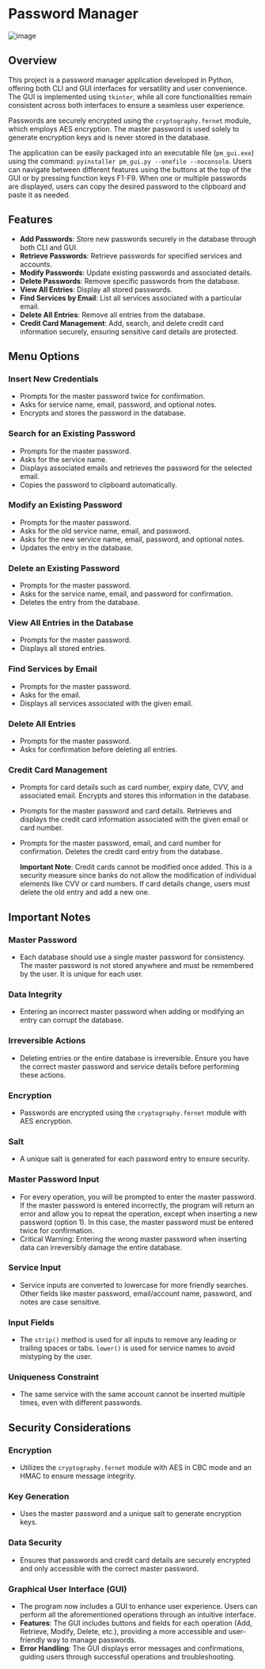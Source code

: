 # Password Manager

![image](https://github.com/user-attachments/assets/5206d55e-ed65-4068-935f-02779dbaa451)

## Overview

This project is a password manager application developed in Python, offering both CLI and GUI interfaces for versatility and user convenience. The GUI is implemented using `tkinter`, while all core functionalities remain consistent across both interfaces to ensure a seamless user experience.

Passwords are securely encrypted using the `cryptography.fernet` module, which employs AES encryption. The master password is used solely to generate encryption keys and is never stored in the database.

The application can be easily packaged into an executable file (`pm_gui.exe`) using the command: `pyinstaller pm_gui.py --onefile --noconsole`. Users can navigate between different features using the buttons at the top of the GUI or by pressing function keys F1-F9. When one or multiple passwords are displayed, users can copy the desired password to the clipboard and paste it as needed.


## Features

- **Add Passwords**: Store new passwords securely in the database through both CLI and GUI.
- **Retrieve Passwords**: Retrieve passwords for specified services and accounts.
- **Modify Passwords**: Update existing passwords and associated details.
- **Delete Passwords**: Remove specific passwords from the database.
- **View All Entries**: Display all stored passwords.
- **Find Services by Email**: List all services associated with a particular email.
- **Delete All Entries**: Remove all entries from the database.
- **Credit Card Management**: Add, search, and delete credit card information securely, ensuring sensitive card details are protected.

## Menu Options

### Insert New Credentials

- Prompts for the master password twice for confirmation.
- Asks for service name, email, password, and optional notes.
- Encrypts and stores the password in the database.

### Search for an Existing Password

- Prompts for the master password.
- Asks for the service name.
- Displays associated emails and retrieves the password for the selected email.
- Copies the password to clipboard automatically.

### Modify an Existing Password

- Prompts for the master password.
- Asks for the old service name, email, and password.
- Asks for the new service name, email, password, and optional notes.
- Updates the entry in the database.

### Delete an Existing Password

- Prompts for the master password.
- Asks for the service name, email, and password for confirmation.
- Deletes the entry from the database.

### View All Entries in the Database

- Prompts for the master password.
- Displays all stored entries.

### Find Services by Email

- Prompts for the master password.
- Asks for the email.
- Displays all services associated with the given email.

### Delete All Entries

- Prompts for the master password.
- Asks for confirmation before deleting all entries.

### Credit Card Management

- Prompts for card details such as card number, expiry date, CVV, and associated email. Encrypts and stores this information in the database.
- Prompts for the master password and card details. Retrieves and displays the credit card information associated with the given email or card number.
- Prompts for the master password, email, and card number for confirmation. Deletes the credit card entry from the database.

  **Important Note**: Credit cards cannot be modified once added. This is a security measure since banks do not allow the modification of individual elements like CVV or card numbers. If card details change, users must delete the old entry and add a new one.

## Important Notes

### Master Password

- Each database should use a single master password for consistency. The master password is not stored anywhere and must be remembered by the user. It is unique for each user.

### Data Integrity

- Entering an incorrect master password when adding or modifying an entry can corrupt the database.

### Irreversible Actions

- Deleting entries or the entire database is irreversible. Ensure you have the correct master password and service details before performing these actions.

### Encryption

- Passwords are encrypted using the `cryptography.fernet` module with AES encryption.

### Salt

- A unique salt is generated for each password entry to ensure security.

### Master Password Input

- For every operation, you will be prompted to enter the master password. If the master password is entered incorrectly, the program will return an error and allow you to repeat the operation, except when inserting a new password (option 1). In this case, the master password must be entered twice for confirmation.
- Critical Warning: Entering the wrong master password when inserting data can irreversibly damage the entire database.

### Service Input

- Service inputs are converted to lowercase for more friendly searches. Other fields like master password, email/account name, password, and notes are case sensitive.

### Input Fields

- The `strip()` method is used for all inputs to remove any leading or trailing spaces or tabs. `lower()` is used for service names to avoid mistyping by the user.

### Uniqueness Constraint

- The same service with the same account cannot be inserted multiple times, even with different passwords.

## Security Considerations

### Encryption

- Utilizes the `cryptography.fernet` module with AES in CBC mode and an HMAC to ensure message integrity.

### Key Generation

- Uses the master password and a unique salt to generate encryption keys.

### Data Security

- Ensures that passwords and credit card details are securely encrypted and only accessible with the correct master password.

### Graphical User Interface (GUI)

- The program now includes a GUI to enhance user experience. Users can perform all the aforementioned operations through an intuitive interface.
- **Features**: The GUI includes buttons and fields for each operation (Add, Retrieve, Modify, Delete, etc.), providing a more accessible and user-friendly way to manage passwords.
- **Error Handling**: The GUI displays error messages and confirmations, guiding users through successful operations and troubleshooting.
